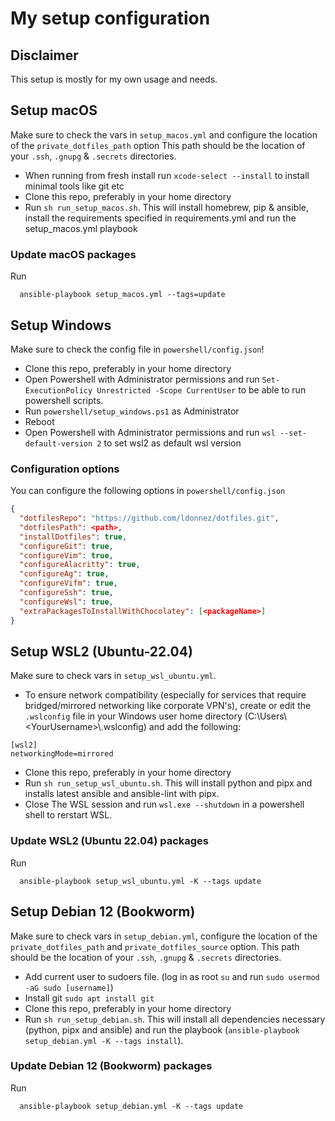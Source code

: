 # My setup configuration

## Disclaimer

This setup is mostly for my own usage and needs.

## Setup macOS

Make sure to check the vars in `setup_macos.yml` and configure the location of the `private_dotfiles_path` option
This path should be the location of your `.ssh`, `.gnupg` & `.secrets` directories.

- When running from fresh install run `xcode-select --install` to install minimal tools like git etc
- Clone this repo, preferably in your home directory
- Run `sh run_setup_macos.sh`. This will install homebrew, pip & ansible, install the requirements specified in requirements.yml and run the setup_macos.yml playbook

### Update macOS packages

Run

```
  ansible-playbook setup_macos.yml --tags=update
```

## Setup Windows

Make sure to check the config file in `powershell/config.json`!

- Clone this repo, preferably in your home directory
- Open Powershell with Administrator permissions and run `Set-ExecutionPolicy Unrestricted -Scope CurrentUser` to be able to run powershell scripts.
- Run `powershell/setup_windows.ps1` as Administrator
- Reboot
- Open Powershell with Administrator permissions and run `wsl --set-default-version 2` to set wsl2 as default wsl version

### Configuration options

You can configure the following options in `powershell/config.json`

```json
{
  "dotfilesRepo": "https://github.com/ldonnez/dotfiles.git",
  "dotfilesPath": <path>,
  "installDotfiles": true,
  "configureGit": true,
  "configureVim": true,
  "configureAlacritty": true,
  "configureAg": true,
  "configureVifm": true,
  "configureSsh": true,
  "configureWsl": true,
  "extraPackagesToInstallWithChocolatey": [<packageName>]
}
```

## Setup WSL2 (Ubuntu-22.04)

Make sure to check vars in `setup_wsl_ubuntu.yml`.

- To ensure network compatibility (especially for services that require bridged/mirrored networking like corporate VPN's), create or edit the `.wslconfig` file in your Windows user home directory (C:\Users\\\<YourUsername>\\\.wslconfig) and add the following:

```
[wsl2]
networkingMode=mirrored
```

- Clone this repo, preferably in your home directory
- Run `sh run_setup_wsl_ubuntu.sh`. This will install python and pipx and installs latest ansible and ansible-lint with pipx.
- Close The WSL session and run `wsl.exe --shutdown` in a powershell shell to rerstart WSL.

### Update WSL2 (Ubuntu 22.04) packages

Run

```
  ansible-playbook setup_wsl_ubuntu.yml -K --tags update
```

## Setup Debian 12 (Bookworm)

Make sure to check vars in `setup_debian.yml`, configure the location of the `private_dotfiles_path` and `private_dotfiles_source` option.
This path should be the location of your `.ssh`, `.gnupg` & `.secrets` directories.

- Add current user to sudoers file. (log in as root `su` and run `sudo usermod -aG sudo [username]`)
- Install git `sudo apt install git`
- Clone this repo, preferably in your home directory
- Run `sh run_setup_debian.sh`. This will install all dependencies necessary (python, pipx and ansible) and run the playbook (`ansible-playbook setup_debian.yml -K --tags install`).

### Update Debian 12 (Bookworm) packages

Run

```
  ansible-playbook setup_debian.yml -K --tags update
```
